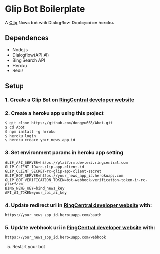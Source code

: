 # Glip Bot Boilerplate

A [Glip](https://glip.com/) News bot with Dialogflow. Deployed on heroku.

## Dependences

* Node.js
* Dialogflow(API.AI)
* Bing Search API
* Heroku
* Redis

## Setup

### 1. Create a Glip Bot on [RingCentral developer website](https://developer.ringcentral.com/)

### 2. Create a heroku app using this project

```
$ git clone https://github.com/dongyu666/Abot.git
$ cd Abot
$ npm install -g heroku
$ heroku login
$ heroku create your_news_app_id
```

### 3. Set environment params in heroku app setting

```
GLIP_API_SERVER=https://platform.devtest.ringcentral.com
GLIP_CLIENT_ID=rc-glip-app-client-id
GLIP_CLIENT_SECRET=rc-glip-app-client-secret
GLIP_BOT_SERVER=https://your_news_app_id.herokuapp.com
GLIP_BOT_VERIFICATION_TOKEN=bot-webhook-verification-token-in-rc-platform
BING_NEWS_KEY=bind_news_key
API_AI_TOKEN=your_api_ai_key
```

### 4. Update redirect uri in [RingCentral developer website](https://developer.ringcentral.com/) with:

```
https://your_news_app_id.herokuapp.com/oauth
```

### 5. Update webhook uri in [RingCentral developer website](https://developer.ringcentral.com/) with:

```
https://your_news_app_id.herokuapp.com/webhook

```

5. Restart your bot

